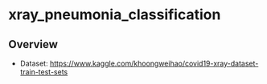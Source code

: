 # xray_pneumonia_classification

## Overview
* Dataset: https://www.kaggle.com/khoongweihao/covid19-xray-dataset-train-test-sets
